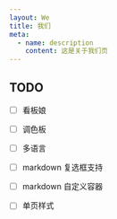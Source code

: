 ```yaml
---
layout: We
title: 我们
meta: 
  - name: description
    content: 这是关于我们页
---
```

## TODO
- [ ] 看板娘

- [ ] 调色板

- [ ] 多语言

- [ ] markdown 复选框支持

- [ ] markdown 自定义容器

- [ ] 单页样式
